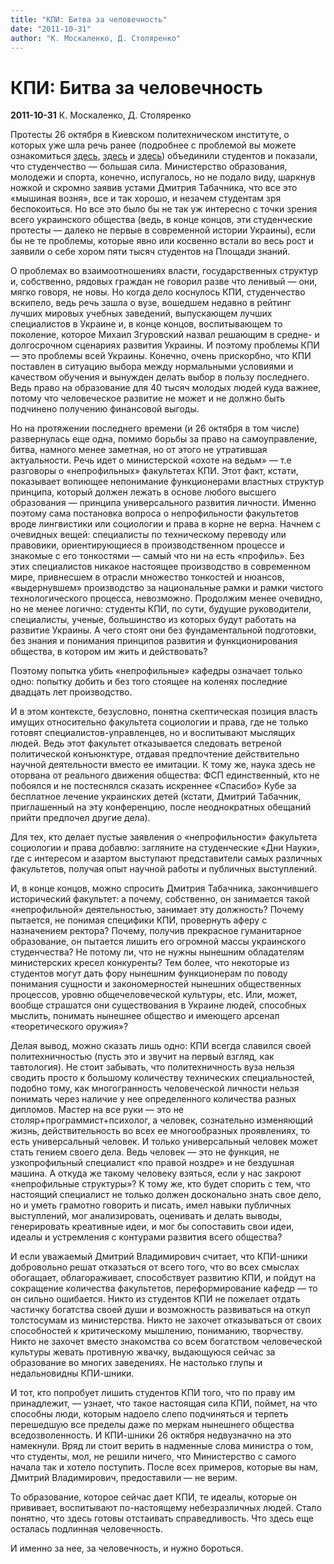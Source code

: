 ```yaml
---
title: "КПИ: Битва за человечность"
date: "2011-10-31"
author: "К. Москаленко, Д. Столяренко"
---
```


# КПИ: Битва за человечность

**2011-10-31** К. Москаленко, Д. Столяренко

Протесты 26 октября в Киевском политехническом институте, о которых уже шла речь ранее (подробнее с проблемой вы можете ознакомиться [здесь](http://student.kpi.ua/12677/za-kpi/), [здесь](http://student.kpi.ua/12608/m-z-zgurovskij-pro-mozhlivu-destabilizaciyu-v-kpi/) и [здесь](http://student.kpi.ua/13309/velika-kpishna-xoda-fotozvit/)) объединили студентов и показали, что студенчество — большая сила. Министерство образования, молодежи и спорта, конечно, испугалось, но не подало виду, шаркнув ножкой и скромно заявив устами Дмитрия Табачника, что все это «мышиная возня», все и так хорошо, и незачем студентам зря беспокоиться. Но все это было бы не так уж интересно с точки зрения всего украинского общества (ведь, в конце концов, эти студенческие протесты — далеко не первые в современной истории Украины), если бы не те проблемы, которые явно или косвенно встали во весь рост и заявили о себе хором пяти тысяч студентов на Площади знаний.

О проблемах во взаимоотношениях власти, государственных структур и, собственно, рядовых граждан не говорил разве что ленивый — они, мягко говоря, не новы. Но когда дело коснулось КПИ, студенчество вскипело, ведь речь зашла о вузе, вошедшем недавно в рейтинг лучших мировых учебных заведений, выпускающем лучших специалистов в Украине и, в конце концов, воспитывающем то поколение, которое Михаил Згуровский назвал решающим в средне- и долгосрочном сценариях развития Украины. И поэтому проблемы КПИ — это проблемы всей Украины. Конечно, очень прискорбно, что КПИ поставлен в ситуацию выбора между нормальными условиями и качеством обучения и вынужден делать выбор в пользу последнего. Ведь право на образование для 40 тысяч молодых людей куда важнее, потому что человеческое развитие не может и не должно быть подчинено получению финансовой выгоды.

Но на протяжении последнего времени (и 26 октября в том числе) развернулась еще одна, помимо борьбы за право на самоуправление, битва, намного менее заметная, но от этого не утратившая актуальности. Речь идет о министерской «охоте на ведьм» — т.е разговоры о «непрофильных» факультетах КПИ. Этот факт, кстати, показывает вопиющее непонимание функционерами властных структур принципа, который должен лежать в основе любого высшего образования — принципа универсального развития личности. Именно поэтому сама постановка вопроса о непрофильности факультетов вроде лингвистики или социологии и права в корне не верна. Начнем с очевидных вещей: специалисты по техническому переводу или правовики, ориентирующиеся в производственном процессе и знакомые с его тонкостями — самый что ни на есть «профиль». Без этих специалистов никакое настоящее производство в современном мире, привнесшем в отрасли множество тонкостей и нюансов, «выдернувшем» производство за национальные рамки и рамки чистого технологического процесса, невозможно. Продолжим менее очевидно, но не менее логично: студенты КПИ, по сути, будущие руководители, специалисты, ученые, большинство из которых будут работать на развитие Украины. А чего стоят они без фундаментальной подготовки, без знания и понимания принципов развития и функционирования общества, в котором им жить и действовать?

Поэтому попытка убить «непрофильные» кафедры означает только одно: попытку добить и без того стоящее на коленях последние двадцать лет производство.

И в этом контексте, безусловно, понятна скептическая позиция власть имущих относительно факультета социологии и права, где не только готовят специалистов-управленцев, но и воспитывают мыслящих людей. Ведь этот факультет отказывается следовать ветреной политической конъюнктуре, отдавая предпочтение действительно научной деятельности вместо ее имитации. К тому же, наука здесь не оторвана от реального движения общества: ФСП единственный, кто не побоялся и не постеснялся сказать искреннее «Спасибо» Кубе за бесплатное лечение украинских детей (кстати, Дмитрий Табачник, приглашенный на эту конференцию, после неоднократных обещаний прийти предпочел другие дела).

Для тех, кто делает пустые заявления о «непрофильности» факультета социологии и права добавлю: загляните на студенческие «Дни Науки», где с интересом и азартом выступают представители самых различных факультетов, получая опыт научной работы и публичных выступлений.

И, в конце концов, можно спросить Дмитрия Табачника, закончившего исторический факультет: а почему, собственно, он занимается такой «непрофильной» деятельностью, занимает эту должность? Почему пытается, не понимая специфики КПИ, провернуть аферу с назначением ректора? Почему, получив прекрасное гуманитарное образование, он пытается лишить его огромной массы украинского студенчества? Не потому ли, что не нужны нынешним обладателям министерских кресел конкуренты? Тем более, что некоторые из студентов могут дать фору нынешним функционерам по поводу понимания сущности и закономерностей нынешних общественных процессов, уровню общечеловеческой культуры, etc. Или, может, вообще страшатся они существования в Украине людей, способных мыслить, понимать нынешнее общество и имеющего арсенал «теоретического оружия»?

Делая вывод, можно сказать лишь одно: КПИ всегда славился своей политехничностью (пусть это и звучит на первый взгляд, как тавтология). Не стоит забывать, что политехничность вуза нельзя сводить просто к большому количеству технических специальностей, подобно тому, как многогранность человеческой личности нельзя понимать через наличие у нее определенного количества разных дипломов. Мастер на все руки — это не столяр+программист+психолог, а человек, сознательно изменяющий жизнь, действительность во всех ее многообразных проявлениях, то есть универсальный человек. И только универсальный человек может стать гением своего дела. Ведь человек — это не функция, не узкопрофильный специалист «по правой ноздре» и не бездушная машина. А откуда же такому человеку взяться, если у нас закроют «непрофильные структуры»? К тому же, кто будет спорить с тем, что настоящий специалист не только должен досконально знать свое дело, но и уметь грамотно говорить и писать, имел навыки публичных выступлений, мог анализировать, оценивать и делать выводы, генерировать креативные идеи, и мог бы сопоставить свои идеи, идеалы и устремления с контурами развития всего общества?

И если уважаемый Дмитрий Владимирович считает, что КПИ-шники добровольно решат отказаться от всего того, что во всех смыслах обогащает, облагораживает, способствует развитию КПИ, и пойдут на сокращение количества факультетов, переформирование кафедр — то он сильно ошибается. Никто из студентов КПИ не пожелает отдать частичку богатства своей души и возможность развиваться на откуп толстосумам из министерства. Никто не захочет отказываться от своих способностей к критическому мышлению, пониманию, творчеству. Никто не захочет вместо знакомства со всем богатством человеческой культуры жевать противную жвачку, выдающуюся сейчас за образование во многих заведениях. Не настолько глупы и недальновидны КПИ-шники.

И тот, кто попробует лишить студентов КПИ того, что по праву им принадлежит, — узнает, что такое настоящая сила КПИ, поймет, на что способны люди, которым надоело слепо подчиняться и терпеть перешедшую все пределы даже по меркам нынешнего общества вседозволенность. И КПИ-шники 26 октября недвузначно на это намекнули. Вряд ли стоит верить в надменные слова министра о том, что студенты, мол, не решили ничего, что Министерство с самого начала так и хотело поступить. После всех примеров, которые вы нам, Дмитрий Владимирович, предоставили — не верим.

То образование, которое сейчас дает КПИ, те идеалы, которые он прививает, воспитывают по-настоящему небезразличных людей. Стало понятно, что здесь готовы отстаивать справедливость. Что здесь еще осталась подлинная человечность.

И именно за нее, за человечность, и нужно бороться.